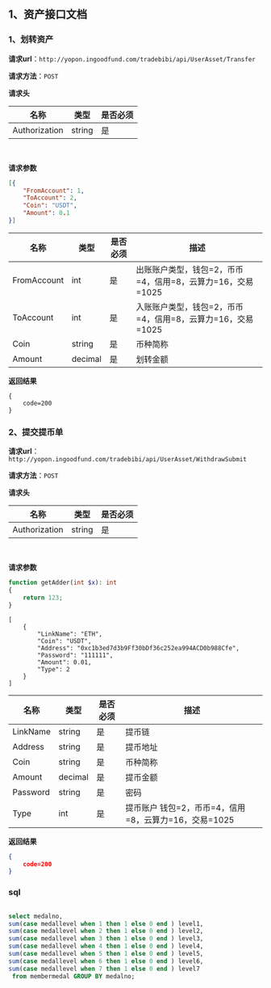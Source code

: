 ## 1、资产接口文档
### 1、划转资产

**请求url**：`http://yopon.ingoodfund.com/tradebibi/api/UserAsset/Transfer`

**请求方法**：`POST`

**请求头**

| 名称          | 类型   | 是否必须 |
| ------------- | ------ | -------- |
| Authorization | string | 是       |

​             

**请求参数**

```json
[{
    "FromAccount": 1,
    "ToAccount": 2,
    "Coin": "USDT",
    "Amount": 0.1
}]
```



| 名称        | 类型    | 是否必须 | 描述                                                       |
| ----------- | ------- | -------- | ---------------------------------------------------------- |
| FromAccount | int     | 是       | 出账账户类型，钱包=2，币币=4，信用=8，云算力=16，交易=1025 |
| ToAccount   | int     | 是       | 入账账户类型，钱包=2，币币=4，信用=8，云算力=16，交易=1025 |
| Coin        | string  | 是       | 币种简称                                                   |
| Amount      | decimal | 是       | 划转金额                                                   |



**返回结果**

```
{
	code=200
}
```



### 2、提交提币单

**请求url**：`http://yopon.ingoodfund.com/tradebibi/api/UserAsset/WithdrawSubmit`

**请求方法**：`POST`

**请求头**

| 名称          | 类型   | 是否必须 |
| ------------- | ------ | -------- |
| Authorization | string | 是       |

​             

**请求参数**
```php
function getAdder(int $x): int 
{
    return 123;
}
```

```json, webmanifest
[
    {
        "LinkName": "ETH",
        "Coin": "USDT",
        "Address": "0xc1b3ed7d3b9Ff30bDf36c252ea994ACD0b988Cfe",
        "Password": "111111",
        "Amount": 0.01,
        "Type": 2
    }
]
```



| 名称     | 类型    | 是否必须 | 描述                                                  |
| -------- | ------- | -------- | ----------------------------------------------------- |
| LinkName | string  | 是       | 提币链                                                |
| Address  | string  | 是       | 提币地址                                              |
| Coin     | string  | 是       | 币种简称                                              |
| Amount   | decimal | 是       | 提币金额                                              |
| Password | string  | 是       | 密码                                                  |
| Type     | int     | 是       | 提币账户 钱包=2，币币=4，信用=8，云算力=16，交易=1025 |



**返回结果**

```json
{
	code=200
}
```

### sql

```sql

select medalno,
sum(case medallevel when 1 then 1 else 0 end ) level1,
sum(case medallevel when 2 then 1 else 0 end ) level2,
sum(case medallevel when 3 then 1 else 0 end ) level3,
sum(case medallevel when 4 then 1 else 0 end ) level4,
sum(case medallevel when 5 then 1 else 0 end ) level5,
sum(case medallevel when 6 then 1 else 0 end ) level6,
sum(case medallevel when 7 then 1 else 0 end ) level7
 from membermedal GROUP BY medalno;
```

